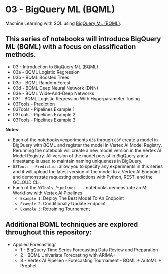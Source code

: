 # 03 - BigQuery ML (BQML)
Machine Learning with SQL using [BigQuery ML (BQML)](https://cloud.google.com/bigquery-ml/docs/introduction).

## This series of notebooks will introduce BigQuery ML (BQML) with a focus on classification methods.  
- 03 - Introduction to BigQuery ML (BQML)
- 03a - BQML Logistic Regression
- 03b - BQML Boosted Trees
- 03c - BQML Random Forest
- 03d - BQML Deep Neural Network (DNN)
- 03e - BQML Wide-And-Deep Networks
- 03f - BQML Logistic Regression With Hyperparameter Tuning
- 03Tools - Prediction
- 03Tools - Pipelines Example 1
- 03Tools - Pipelines Example 2
- 03Tools - Pipelines Example 3

**Notes:**
- Each of the notebooks=experiments `03a` through `03f` create a model in BigQuery with BQML and register the model in Vertex AI Model Registry.  Rerunning the notebook will create a new model version in the Vertex AI Model Registry.  All version of the model persist in BigQuery and a timestamp is used to maintain naming uniqueness in BigQuery.
- `03Tools - Prediction` allow you to specify any experiments in this series and it will upload the latest version of the model to a Vertex AI Endpoint and demonstrate requesting predictions with Python, REST, and the GCLOUD CLI.
- Each of the `03Tools Pipelines ...` notebooks demonstrate an ML Workflow with Vertex AI Pipelines
    - `Example 1`: Deploy The Best Model To An Endpoint
    - `Example 2`: Conditionally Update Endpoint
    - `Example 3`: Retraining Tournament

## Additional BQML techniques are explored throughout this repository:
- Applied Forecasting/
    - 1 - BigQuery Time Series Forecasting Data Review and Preparation
    - 2 - BQML Univariate Forecasting with ARIMA+
    - 8 - Vertex AI Pipelien - Forecasting Tournament - BQML + AutoML + Prophet
